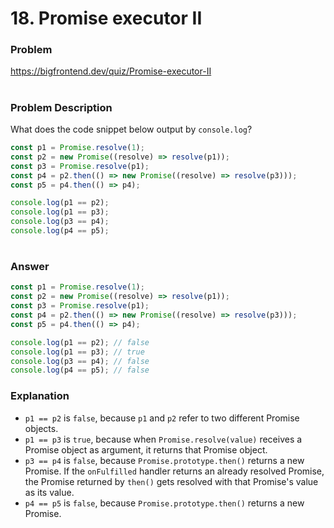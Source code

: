 # 18. Promise executor II

### Problem

https://bigfrontend.dev/quiz/Promise-executor-II

#

### Problem Description

What does the code snippet below output by `console.log`?

```js
const p1 = Promise.resolve(1);
const p2 = new Promise((resolve) => resolve(p1));
const p3 = Promise.resolve(p1);
const p4 = p2.then(() => new Promise((resolve) => resolve(p3)));
const p5 = p4.then(() => p4);

console.log(p1 == p2);
console.log(p1 == p3);
console.log(p3 == p4);
console.log(p4 == p5);
```

#

### Answer

```js
const p1 = Promise.resolve(1);
const p2 = new Promise((resolve) => resolve(p1));
const p3 = Promise.resolve(p1);
const p4 = p2.then(() => new Promise((resolve) => resolve(p3)));
const p5 = p4.then(() => p4);

console.log(p1 == p2); // false
console.log(p1 == p3); // true
console.log(p3 == p4); // false
console.log(p4 == p5); // false
```

### Explanation

- `p1 == p2` is `false`, because `p1` and `p2` refer to two different Promise objects.
- `p1 == p3` is `true`, because when `Promise.resolve(value)` receives a Promise object as argument, it returns that Promise object.
- `p3 == p4` is `false`, because `Promise.prototype.then()` returns a new Promise. If the `onFulfilled` handler returns an already resolved Promise, the Promise returned by `then()` gets resolved with that Promise's value as its value.
- `p4 == p5` is `false`, because `Promise.prototype.then()` returns a new Promise.
